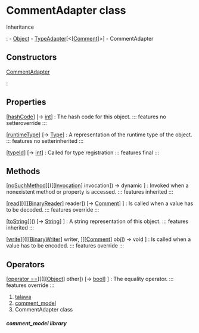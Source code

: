 
<div>

# CommentAdapter class

</div>



Inheritance

:   -   [Object](https://api.flutter.dev/flutter/dart-core/Object-class.html)
    -   [TypeAdapter](https://pub.dev/documentation/hive/2.2.3/hive/TypeAdapter-class.html)[\<[[Comment](../models_comment_comment_model/Comment-class.md)]\>]
    -   CommentAdapter



## Constructors

[CommentAdapter](../models_comment_comment_model/CommentAdapter/CommentAdapter.md)

:   



## Properties

[[hashCode](../models_comment_comment_model/CommentAdapter/hashCode.md)] [→ [int](https://api.flutter.dev/flutter/dart-core/int-class.html)]
:   The hash code for this object.
    ::: features
    no setteroverride
    :::

[[runtimeType](https://api.flutter.dev/flutter/dart-core/Object/runtimeType.html)] [→ [Type](https://api.flutter.dev/flutter/dart-core/Type-class.html)]
:   A representation of the runtime type of the object.
    ::: features
    no setterinherited
    :::

[[typeId](../models_comment_comment_model/CommentAdapter/typeId.md)] [→ [int](https://api.flutter.dev/flutter/dart-core/int-class.html)]
:   Called for type registration
    ::: features
    final
    :::



## Methods

[[noSuchMethod](https://api.flutter.dev/flutter/dart-core/Object/noSuchMethod.html)][([[[Invocation](https://api.flutter.dev/flutter/dart-core/Invocation-class.md)] invocation]) → dynamic ]
:   Invoked when a nonexistent method or property is accessed.
    ::: features
    inherited
    :::

[[read](../models_comment_comment_model/CommentAdapter/read.md)][([[[BinaryReader](https://pub.dev/documentation/hive/2.2.3/hive/BinaryReader-class.md)] reader]) [→ [Comment](../models_comment_comment_model/Comment-class.md)] ]
:   Is called when a value has to be decoded.
    ::: features
    override
    :::

[[toString](https://api.flutter.dev/flutter/dart-core/Object/toString.html)][() [→ [String](https://api.flutter.dev/flutter/dart-core/String-class.html)] ]
:   A string representation of this object.
    ::: features
    inherited
    :::

[[write](../models_comment_comment_model/CommentAdapter/write.md)][([[[BinaryWriter](https://pub.dev/documentation/hive/2.2.3/hive/BinaryWriter-class.md)] writer, ][[[Comment](../models_comment_comment_model/Comment-class.md)] obj]) → void ]
:   Is called when a value has to be encoded.
    ::: features
    override
    :::



## Operators

[[operator ==](../models_comment_comment_model/CommentAdapter/operator_equals.md)][([[[Object](https://api.flutter.dev/flutter/dart-core/Object-class.md)] other]) [→ [bool](https://api.flutter.dev/flutter/dart-core/bool-class.html)] ]
:   The equality operator.
    ::: features
    override
    :::







1.  [talawa](../index.md)
2.  [comment_model](../models_comment_comment_model/)
3.  CommentAdapter class

##### comment_model library







